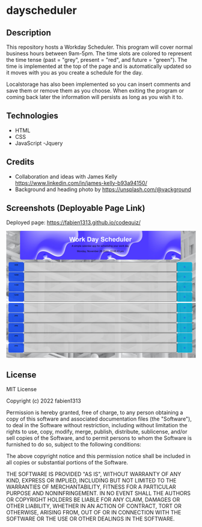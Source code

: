 # dayscheduler

## Description

This repository hosts a Workday Scheduler. This program will cover normal business hours between 9am-5pm. The time slots are colored to represent the time tense (past = "grey", present = "red", and future = "green"). The time is implemented at the top of the page and is automatically updated so it moves with you as you create a schedule for the day.

Localstorage has also been implemented so you can insert comments and save them or remove them as you choose. When exiting the program or coming back later the information will persists as long as you wish it to.

## Technologies

- HTML  
- CSS
- JavaScript 
-Jquery

## Credits

- Collaboration and ideas with James Kelly https://www.linkedin.com/in/james-kelly-b93a94150/
- Background and heading photo by https://unsplash.com/@vackground 

## Screenshots (Deployable Page Link)
Deployed page: https://fabien1313.github.io/codequiz/

![](assets/images/display1.png)
![](assets/images/display2.png)



## License

MIT License

Copyright (c) 2022 fabien1313

Permission is hereby granted, free of charge, to any person obtaining a copy
of this software and associated documentation files (the "Software"), to deal
in the Software without restriction, including without limitation the rights
to use, copy, modify, merge, publish, distribute, sublicense, and/or sell
copies of the Software, and to permit persons to whom the Software is
furnished to do so, subject to the following conditions:

The above copyright notice and this permission notice shall be included in all
copies or substantial portions of the Software.

THE SOFTWARE IS PROVIDED "AS IS", WITHOUT WARRANTY OF ANY KIND, EXPRESS OR
IMPLIED, INCLUDING BUT NOT LIMITED TO THE WARRANTIES OF MERCHANTABILITY,
FITNESS FOR A PARTICULAR PURPOSE AND NONINFRINGEMENT. IN NO EVENT SHALL THE
AUTHORS OR COPYRIGHT HOLDERS BE LIABLE FOR ANY CLAIM, DAMAGES OR OTHER
LIABILITY, WHETHER IN AN ACTION OF CONTRACT, TORT OR OTHERWISE, ARISING FROM,
OUT OF OR IN CONNECTION WITH THE SOFTWARE OR THE USE OR OTHER DEALINGS IN THE
SOFTWARE.